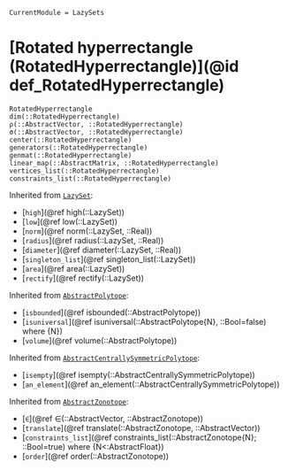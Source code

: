 ```@meta
CurrentModule = LazySets
```

# [Rotated hyperrectangle (RotatedHyperrectangle)](@id def_RotatedHyperrectangle)

```@docs
RotatedHyperrectangle
dim(::RotatedHyperrectangle)
ρ(::AbstractVector, ::RotatedHyperrectangle)
σ(::AbstractVector, ::RotatedHyperrectangle)
center(::RotatedHyperrectangle)
generators(::RotatedHyperrectangle)
genmat(::RotatedHyperrectangle)
linear_map(::AbstractMatrix, ::RotatedHyperrectangle)
vertices_list(::RotatedHyperrectangle)
constraints_list(::RotatedHyperrectangle)
```
Inherited from [`LazySet`](@ref):
* [`high`](@ref high(::LazySet))
* [`low`](@ref low(::LazySet))
* [`norm`](@ref norm(::LazySet, ::Real))
* [`radius`](@ref radius(::LazySet, ::Real))
* [`diameter`](@ref diameter(::LazySet, ::Real))
* [`singleton_list`](@ref singleton_list(::LazySet))
* [`area`](@ref area(::LazySet))
* [`rectify`](@ref rectify(::LazySet))

Inherited from [`AbstractPolytope`](@ref):
* [`isbounded`](@ref isbounded(::AbstractPolytope))
* [`isuniversal`](@ref isuniversal(::AbstractPolytope{N}, ::Bool=false) where {N})
* [`volume`](@ref volume(::AbstractPolytope))

Inherited from [`AbstractCentrallySymmetricPolytope`](@ref):
* [`isempty`](@ref isempty(::AbstractCentrallySymmetricPolytope))
* [`an_element`](@ref an_element(::AbstractCentrallySymmetricPolytope))

Inherited from [`AbstractZonotope`](@ref):
* [`∈`](@ref ∈(::AbstractVector, ::AbstractZonotope))
* [`translate`](@ref translate(::AbstractZonotope, ::AbstractVector))
* [`constraints_list`](@ref constraints_list(::AbstractZonotope{N}; ::Bool=true) where {N<:AbstractFloat})
* [`order`](@ref order(::AbstractZonotope))
